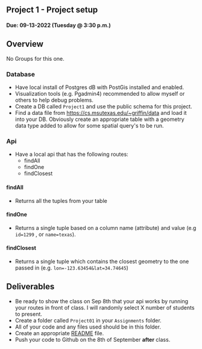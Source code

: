 ## Project 1 - Project setup  
#### Due: 09-13-2022 (Tuesday @ 3:30 p.m.)


## Overview

No Groups for this one.

### Database

- Have local install of Postgres dB with PostGis installed and enabled.
- Visualization tools (e.g. Pgadmin4) recommended to allow myself or others to help debug problems. 
- Create a DB called `Project1` and use the public schema for this project.
- Find a data file from https://cs.msutexas.edu/~griffin/data and load it into your DB. Obviously create an appropriate table with a geometry data type added to allow for some spatial query's to be run. 

### Api

- Have a local api that has the following routes:
  - findAll
  - findOne
  - findClosest

#### findAll

- Returns all the tuples from your table

#### findOne

- Returns a single tuple based on a column name (attribute) and value (e.g `id=1299` , or `name=texas`).

#### findClosest

- Returns a single tuple which contains the closest geometry to the one passed in (e.g. `lon=-123.63454&lat=34.74645`)


## Deliverables

- Be ready to show the class on Sep 8th that your api works by running your routes in front of class. I will randomly select X number of students to present.
- Create a folder called `Project01` in your `Assignments` folder. 
- All of your code and any files used should be in this folder.
- Create an appropriate [README](../../Resources/03_Readmees/README.md) file. 
- Push your code to Github on the 8th of September **after** class. 
